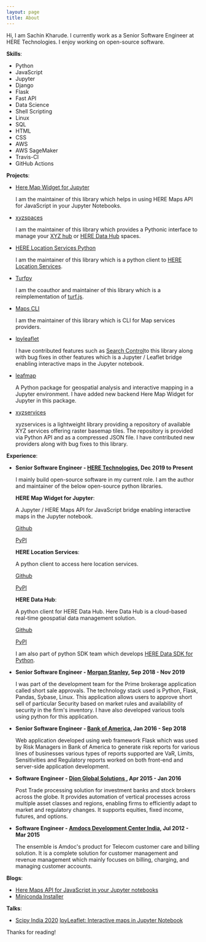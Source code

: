 ```yaml
---
layout: page
title: About
---
```


<p class="message">
  Hi, I am Sachin Kharude. I currently work as a Senior Software Engineer at HERE Technologies. I enjoy working on open-source software. 
</p>

**Skills**:

- Python
- JavaScript
- Jupyter
- Django
- Flask
- Fast API
- Data Science
- Shell Scripting
- Linux
- SQL
- HTML
- CSS
- AWS
- AWS SageMaker
- Travis-CI 
- GitHub Actions

**Projects**:

- [Here Map Widget for Jupyter](https://github.com/heremaps/here-map-widget-for-jupyter)

  I am the maintainer of this library which helps in using HERE Maps API for JavaScript in your Jupyter Notebooks.

- [xyzspaces](https://github.com/heremaps/xyz-spaces-python)

  I am the maintainer of this library which provides a Pythonic interface to manage your [XYZ hub](https://github.com/heremaps/xyz-hub) or [HERE Data Hub](https://developer.here.com/products/data-hub) spaces.

- [HERE Location Services Python](https://github.com/heremaps/here-location-services-python)

  I am the maintainer of this library which is a python client to [HERE Location Services](https://developer.here.com/documentation#services).

- [Turfpy](https://github.com/omanges/turfpy)

  I am the coauthor and maintainer of this library which is a reimplementation of [turf.js](https://turfjs.org/).

- [Maps CLI](https://github.com/sackh/maps-cli)

  I am the maintainer of this library which is CLI for Map services providers.

- [Ipyleaflet](https://github.com/jupyter-widgets/ipyleaflet)

  I have contributed features such as [Search Control](https://ipyleaflet.readthedocs.io/en/latest/api_reference/search_control.html)to this library along with bug fixes in other features which is a Jupyter / Leaflet bridge enabling interactive maps in the Jupyter notebook.

- [leafmap](https://github.com/giswqs/leafmap)
   
  A Python package for geospatial analysis and interactive mapping in a Jupyter environment. I have added new backend Here Map Widget for Jupyter in this package.

- [xyzservices](https://github.com/geopandas/xyzservices)

  xyzservices is a lightweight library providing a repository of available XYZ services offering raster basemap tiles. The repository is provided via Python API and as a compressed JSON file. I have contributed new providers along with bug fixes to this library.


**Experience**:

- **Senior Software Engineer - [HERE Technologies](https://www.here.com/), Dec 2019 to Present**

  I mainly build open-source software in my current role. I am the author and maintainer of the below open-source python libraries.

  **HERE Map Widget for Jupyter**:

  A Jupyter / HERE Maps API for JavaScript bridge enabling interactive maps in the Jupyter notebook.

  [Github](https://github.com/heremaps/here-map-widget-for-jupyter)

  [PyPI](https://pypi.org/project/here-map-widget-for-jupyter/)

  **HERE Location Services**:

  A python client to access here location services.

  [Github](https://github.com/heremaps/here-location-services-python)

  [PyPI](https://pypi.org/project/here-location-services/)

  **HERE Data Hub**:

  A python client for HERE Data Hub. Here Data Hub is a cloud-based real-time geospatial data management solution.

  [Github](https://github.com/heremaps/xyz-spaces-python)

  [PyPI](https://pypi.org/project/xyzspaces/)

  I am also part of python SDK team which develops [HERE Data SDK for Python](https://developer.here.com/documentation/sdk-python-v2/dev_guide/index.html).

- **Senior Software Engineer - [Morgan Stanley](https://www.morganstanley.com/), Sep 2018 - Nov 2019**

   I was part of the development team for the Prime brokerage application called short sale approvals. The technology stack used is 
   Python, Flask, Pandas, Sybase, Linux. This application allows users to approve short sell of particular Security based on market 
   rules and availability of security in the firm's inventory. I have also developed various tools using python for this application. 
 

- **Senior Software Engineer - [Bank of America](https://www.bankofamerica.com/), Jan 2016 - Sep 2018**

   Web application developed using web framework Flask which was used by Risk Managers in Bank of America to generate risk 
   reports for various lines of businesses various types of reports supported are VaR, Limits, Sensitivities and Regulatory reports 
   worked on both front-end and server-side application development.

- **Software Engineer - [Dion Global Solutions ](https://www.dionglobal.com/), Apr 2015 - Jan 2016**

   Post Trade processing solution for investment banks and stock brokers across the globe. It provides automation of vertical 
   processes across multiple asset classes and regions, enabling firms to efficiently adapt to market and regulatory changes. It 
   supports equities, fixed income, futures, and options.

- **Software Engineer - [Amdocs Development Center India](https://www.amdocs.com/), Jul 2012 - Mar 2015**

   The ensemble is Amdoc's product for Telecom customer care and billing solution.
   It is a complete solution for customer management and revenue management which mainly focuses on billing, charging, and 
   managing customer accounts.


**Blogs**:

- [Here Maps API for JavaScript in your Jupyter notebooks](https://medium.com/geekculture/here-maps-api-for-javascript-in-your-jupyter-notebooks-6e012440a0d1)
- [Miniconda Installer](https://sachinkharude10.medium.com/miniconda-installer-ec86fbd10241)

**Talks**:

- [Scipy India 2020](https://scipy.in/2020#schedule)
  [IpyLeaflet: Interactive maps in Jupyter Notebook](https://github.com/sackh/scipy-india-2020)



Thanks for reading!

